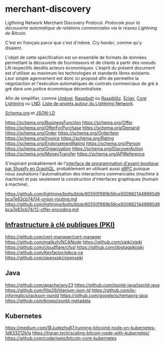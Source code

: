 # merchant-discovery
Ligthning Network Merchant Discovery Protocol. *Protocole pour la découverte automatique de relations commerciales via le réseau Lightning de Bitcoin.*

C'est en français parce que c'est d'même. *Cry harder*, comme qu'y disaient.

L'objet de cette spécification est un ensemble de formats de données permettant la découverte de fournisseurs et de clients à partir des noeuds LN respectifs desdits acteurs économiques. L'esprit du présent document est d'utiliser au maximum les technologies et standards libres existants. Leur simple agencement est donc ici proposé afin de permettre la négotiaction et l'exécution automatiques de contrats commerciaux de gré à gré dans une justice économique décentralisée.

Afin de simplifier, comme [Umbrel](https://getumbrel.com/), [Raspibolt](https://raspibolt.org/) ou [Raspiblitz](https://raspiblitz.org). [Éclair](https://github.com/ACINQ/eclair), [Core Lightning](https://github.com/ElementsProject/lightning) ou [LND](https://github.com/lightningnetwork/lnd). [Liste de projets autour du Lightning Network](https://github.com/bcongdon/awesome-lightning-network).

[Schema.org](https://schema.org) et [JSON-LD](https://json-ld.org)

https://schema.org/BusinessFunction
https://schema.org/Offer
https://schema.org/OfferForPurchase
https://schema.org/Demand
https://schema.org/Order
https://schema.org/OrderItem
https://schema.org/Invoice
https://schema.org/Rating
https://schema.org/EndorsementRating
https://schema.org/Person
https://schema.org/Organization
https://schema.org/DiscoverAction
https://schema.org/MoneyTransfer
https://schema.org/APIReference


S'inspirant probablement de l'[interface de programmation d'avant-boutique par Shopify en GraphQL](https://shopify.dev/api/storefront), probablement en utilisant aussi [gRPC](https://grpc.io) puisque nous souhaitons l'automatisation des interactions commerciales (machine à machine) et pas seulement la construction d'interfaces graphiques (humain à machine).

https://github.com/lightning/bolts/blob/60550f989b56ce5009821449980d9bca7e63cb74/04-onion-routing.md
https://github.com/lightning/bolts/blob/60550f989b56ce5009821449980d9bca7e63cb74/12-offer-encoding.md




## [Infrastructure à clé publiques (PKI)](https://fr.wikipedia.org/wiki/Infrastructure_%C3%A0_cl%C3%A9s_publiques)

https://github.com/cert-manager/cert-manager
https://github.com/malikzh/NCANode
https://github.com/xipki/xipki
https://github.com/cloudflare/cfssl
https://github.com/dogtagpki/pki
https://github.com/Keyfactor/ejbca-ce
https://github.com/openxpki/openxpki

## Java


https://github.com/apache/any23
https://github.com/jsonld-java/jsonld-java
https://github.com/filip26/titanium-json-ld
https://github.com/io-informatics/jackson-jsonld
https://github.com/google/schemaorg-java
https://github.com/kropp/jsonld-metadata


## Kubernetes

https://medium.com/@Judezhu87/running-bitcoind-node-on-kubernetes-1d833212b1a
https://tigran.tech/scaling-bitcoin-node-with-kubernetes/
https://github.com/coderiseio/bitcoin-core-kubernetes